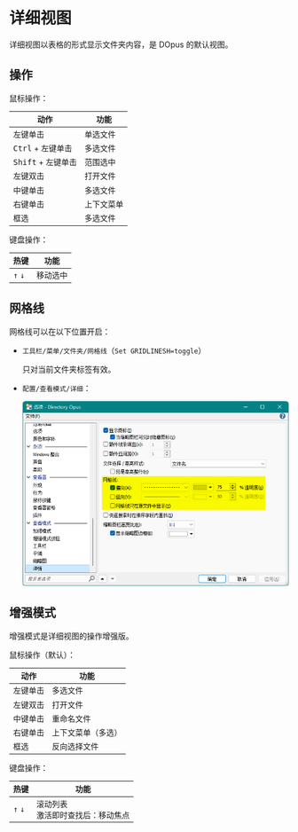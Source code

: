 # 详细视图
详细视图以表格的形式显示文件夹内容，是 DOpus 的默认视图。

## 操作
鼠标操作：

动作 | 功能
--- | ---
左键单击 | 单选文件
<kbd>Ctrl</kbd> + 左键单击 | 多选文件
<kbd>Shift</kbd> + 左键单击 | 范围选中
左键双击 | 打开文件
中键单击 | 多选文件
右键单击 | 上下文菜单
框选 | 多选文件

键盘操作：

热键 | 功能
--- | ---
<kbd>↑</kbd> <kbd>↓</kbd> | 移动选中

## 网格线
网格线可以在以下位置开启：
- `工具栏/菜单/文件夹/网格线`（`Set GRIDLINESH=toggle`）

  只对当前文件夹标签有效。
- `配置/查看模式/详细`：

  ![](images/详细/网格线.png)

## 增强模式
增强模式是详细视图的操作增强版。

鼠标操作（默认）：

动作 | 功能
--- | ---
左键单击 | 多选文件
左键双击 | 打开文件
中键单击 | 重命名文件
右键单击 | 上下文菜单（多选）
框选 | 反向选择文件

键盘操作：

热键 | 功能
--- | ---
<kbd>↑</kbd> <kbd>↓</kbd> | 滚动列表<br />激活即时查找后：移动焦点
